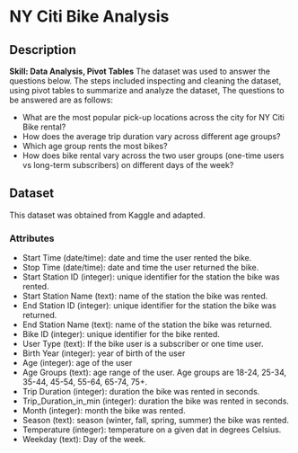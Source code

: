 # NY Citi Bike Analysis

## Description

**Skill: Data Analysis, Pivot Tables**
The dataset was used to answer the questions below. The steps included inspecting and cleaning the dataset, using pivot tables to summarize and analyze the dataset, 
The questions to be answered are as follows:
- What are the most popular pick-up locations across the city for NY Citi Bike rental?
- How does the average trip duration vary across different age groups?
- Which age group rents the most bikes?
- How does bike rental vary across the two user groups (one-time users vs long-term subscribers) on different days of the week?

## Dataset
This dataset was obtained from Kaggle and adapted.
### Attributes
- Start Time (date/time): date and time the user rented the bike.
- Stop Time (date/time): date and time the user returned the bike.
- Start Station ID (integer): unique identifier for the station the bike was rented.
- Start Station Name (text): name of the station the bike was rented.
- End Station ID (integer): unique identifier for the station the bike was returned.
- End Station Name (text): name of the station the bike was returned.
- Bike ID (integer): unique identifier for the bike rented.
- User Type (text): If the bike user is a subscriber or one time user.
- Birth Year (integer): year of birth of the user
- Age (integer): age of the user
- Age Groups (text): age range of the user. Age groups are 18-24, 25-34, 35-44, 45-54, 55-64, 65-74, 75+.
- Trip Duration (integer): duration the bike was rented in seconds.
- Trip_Duration_in_min (integer): duration the bike was rented in seconds.
- Month (integer): month the bike was rented.
- Season (text): season (winter, fall, spring, summer) the bike was rented.
- Temperature (integer): temperature on a given dat in degrees Celsius.
- Weekday (text): Day of the week.
